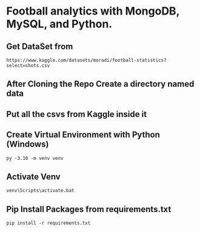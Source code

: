 # Football analytics with MongoDB, MySQL, and Python.

## Get DataSet from

```
https://www.kaggle.com/datasets/moradi/football-statistics?select=shots.csv
```

## After Cloning the Repo Create a directory named data

## Put all the csvs from Kaggle inside it

## Create Virtual Environment with Python (Windows)

```
py -3.10 -m venv venv
```

## Activate Venv

```
venv\Scripts\activate.bat
```

## Pip Install Packages from requirements.txt

```
pip install -r requirements.txt
```
